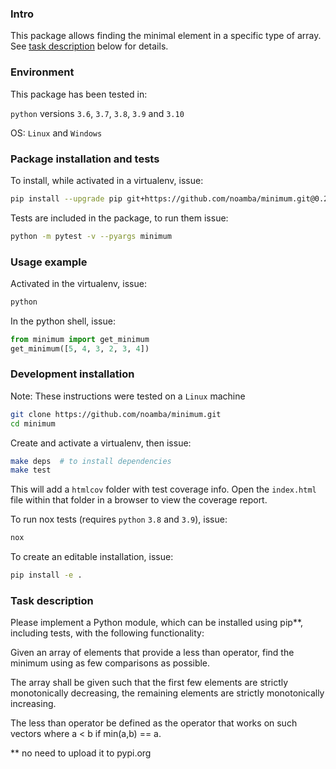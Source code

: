 ### Intro
This package allows finding the minimal element in a specific type of array. 
See [task description](#task-description) below for details.

### Environment
This package has been tested in:

`python` versions `3.6`, `3.7`, `3.8`, `3.9` and `3.10` 

OS: `Linux` and `Windows`

### Package installation and tests
To install, while activated in a virtualenv, issue:
```bash
pip install --upgrade pip git+https://github.com/noamba/minimum.git@0.2.2
```

Tests are included in the package, to run them issue:
```bash
python -m pytest -v --pyargs minimum
```

### Usage example
Activated in the virtualenv, issue:
```bash
python
```

In the python shell, issue:
```python
from minimum import get_minimum
get_minimum([5, 4, 3, 2, 3, 4])
```

### Development installation

Note: These instructions were tested on a `Linux` machine

```bash
git clone https://github.com/noamba/minimum.git
cd minimum
```

Create and activate a virtualenv, then issue:
```bash
make deps  # to install dependencies
make test
```

This will add a `htmlcov` folder with test coverage info. 
Open the `index.html` file within that folder in a browser to view the coverage report.

To run nox tests (requires `python` `3.8` and `3.9`), issue:
```bash
nox
```

To create an editable installation, issue:
```bash
pip install -e .
```



### Task description 

Please implement a Python module, which can be installed using pip**, including tests,
with the following functionality:

Given an array of elements that provide a less
than operator, find the minimum using as few comparisons as possible.

The array shall be given such that the first few elements are strictly monotonically
decreasing, the remaining elements are strictly monotonically increasing.

The less than operator be defined as the operator that works on such
vectors where a < b if min(a,b) == a.

** no need to upload it to pypi.org
